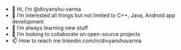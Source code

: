 - 👋 Hi, I’m @divyanshu-varma
- 👀 I’m interested all things but not limited to C++, Java, Android app development 
- 🌱 I’m always learning new stuff
- 💞️ I’m looking to collaborate on open-source projects
- 📫 How to reach me linkedin.com/in/divyanshuvarma

<!---
divyanshu-varma/divyanshu-varma is a ✨ special ✨ repository because its `README.md` (this file) appears on your GitHub profile.
You can click the Preview link to take a look at your changes.
--->
